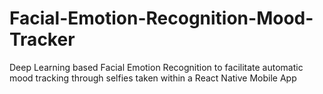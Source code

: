 # Facial-Emotion-Recognition-Mood-Tracker

Deep Learning based Facial Emotion Recognition to facilitate automatic mood tracking through selfies taken within a React Native Mobile App
